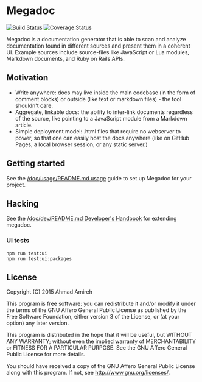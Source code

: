 # Megadoc

[![Build Status](https://travis-ci.org/megadoc/megadoc.svg)](https://travis-ci.org/megadoc/megadoc) [![Coverage Status](https://coveralls.io/repos/github/megadoc/megadoc/badge.svg?branch=master)](https://coveralls.io/github/megadoc/megadoc?branch=master)

Megadoc is a documentation generator that is able to scan and analyze documentation found in different sources and present them in a coherent UI.
Example sources include source-files like JavaScript or Lua modules, Markdown 
documents, and Ruby on Rails APIs.

## Motivation

- Write anywhere: docs may live inside the main codebase (in the form of comment blocks) or outside (like text or markdown files) - the tool shouldn't care.
- Aggregate, linkable docs: the ability to inter-link documents regardless of the source, like pointing to a JavaScript module from a Markdown article.
- Simple deployment model: .html files that require no webserver to power, so that one can easily host the docs anywhere (like on GitHub Pages, a local browser session, or any static server.)

## Getting started

See the [/doc/usage/README.md usage]() guide to set up Megadoc for your project.

## Hacking

See the [/doc/dev/README.md Developer's Handbook]() for extending megadoc.

### UI tests

    npm run test:ui
    npm run test:ui:packages

## License

Copyright (C) 2015 Ahmad Amireh

This program is free software: you can redistribute it and/or modify
it under the terms of the GNU Affero General Public License as
published by the Free Software Foundation, either version 3 of the
License, or (at your option) any later version.

This program is distributed in the hope that it will be useful,
but WITHOUT ANY WARRANTY; without even the implied warranty of
MERCHANTABILITY or FITNESS FOR A PARTICULAR PURPOSE.  See the
GNU Affero General Public License for more details.

You should have received a copy of the GNU Affero General Public License
along with this program.  If not, see <http://www.gnu.org/licenses/>.